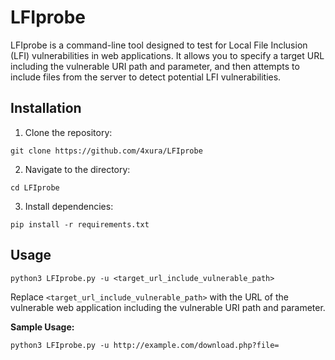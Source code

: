 # LFIprobe 

LFIprobe is a command-line tool designed to test for Local File Inclusion (LFI) vulnerabilities in web applications. It allows you to specify a target URL including the vulnerable URI path and parameter, and then attempts to include files from the server to detect potential LFI vulnerabilities. 

## Installation 

1. Clone the repository:

```
git clone https://github.com/4xura/LFIprobe
```

2. Navigate to the directory: 

```
cd LFIprobe
```

3. Install dependencies:

```
pip install -r requirements.txt
```

## Usage

```
python3 LFIprobe.py -u <target_url_include_vulnerable_path>
```

Replace `<target_url_include_vulnerable_path>` with the URL of the vulnerable web application including the vulnerable URI path and parameter. 

**Sample Usage:**

```
python3 LFIprobe.py -u http://example.com/download.php?file=
```